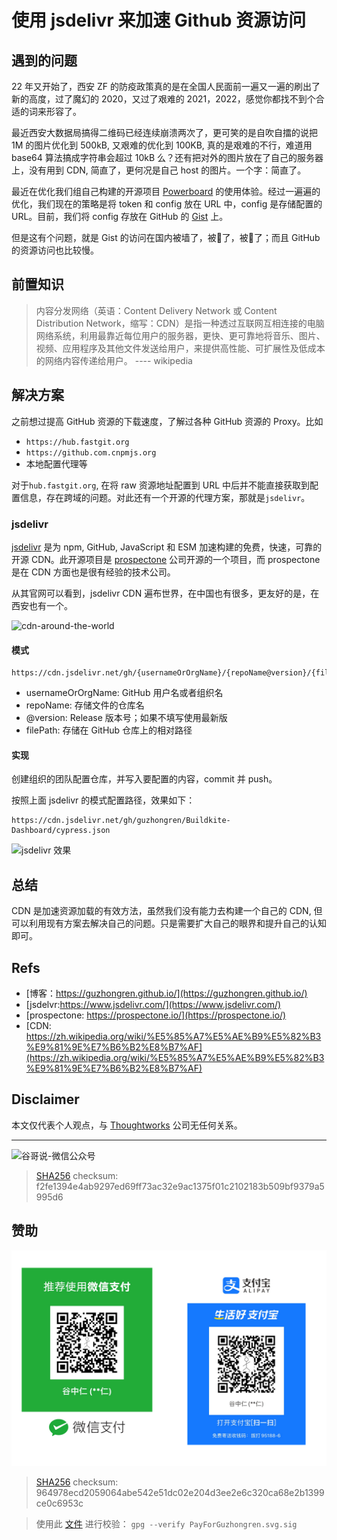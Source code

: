 # 使用 jsdelivr 来加速 Github 资源访问


## 遇到的问题

22 年又开始了，西安 ZF 的防疫政策真的是在全国人民面前一遍又一遍的刷出了新的高度，过了魔幻的 2020，又过了艰难的 2021，2022，感觉你都找不到个合适的词来形容了。

最近西安大数据局搞得二维码已经连续崩溃两次了，更可笑的是自吹自擂的说把 1M 的图片优化到 500kB, 又艰难的优化到 100KB, 真的是艰难的不行，难道用 base64 算法搞成字符串会超过 10kB 么？还有把对外的图片放在了自己的服务器上，没有用到 CDN, 简直了，更何况是自己 host 的图片。一个字：简直了。

最近在优化我们组自己构建的开源项目 [Powerboard](https://github.com/Apollo-for-fun/Powerboard) 的使用体验。经过一遍遍的优化，我们现在的策略是将 token 和 config 放在 URL 中，config 是存储配置的 URL。目前，我们将 config 存放在 GitHub 的 [Gist](https://gist.github.com/) 上。

但是这有个问题，就是 Gist 的访问在国内被墙了，被🧱了，被🧱了；而且 GitHub 的资源访问也比较慢。

## 前置知识

> 内容分发网络（英语：Content Delivery Network 或 Content Distribution Network，缩写：CDN）是指一种透过互联网互相连接的电脑网络系统，利用最靠近每位用户的服务器，更快、更可靠地将音乐、图片、视频、应用程序及其他文件发送给用户，来提供高性能、可扩展性及低成本的网络内容传递给用户。 ---- wikipedia

## 解决方案

之前想过提高 GitHub 资源的下载速度，了解过各种 GitHub 资源的 Proxy。比如 
- `https://hub.fastgit.org`
- `https://github.com.cnpmjs.org`
- 本地配置代理等

对于`hub.fastgit.org`, 在将 raw 资源地址配置到 URL 中后并不能直接获取到配置信息，存在跨域的问题。对此还有一个开源的代理方案，那就是`jsdelivr`。

### jsdelivr

[jsdelivr](https://github.com/jsdelivr/jsdelivr) 是为 npm, GitHub, JavaScript 和 ESM 加速构建的免费，快速，可靠的开源 CDN。此开源项目是 [prospectone](https://prospectone.io/) 公司开源的一个项目，而 prospectone 是在 CDN 方面也是很有经验的技术公司。

从其官网可以看到，jsdelivr CDN 遍布世界，在中国也有很多，更友好的是，在西安也有一个。

![cdn-around-the-world](https://cdn.jsdelivr.net/gh/guzhongren/data-hosting@main/cdn/cdn-around-the-world.12nesnyias8w.webp)

#### 模式

```
https://cdn.jsdelivr.net/gh/{usernameOrOrgName}/{repoName@version}/{filePath}
```

- usernameOrOrgName: GitHub 用户名或者组织名
- repoName: 存储文件的仓库名
- @version: Release 版本号；如果不填写使用最新版
- filePath: 存储在 GitHub 仓库上的相对路径

#### 实现

创建组织的团队配置仓库，并写入要配置的内容，commit 并 push。

按照上面 jsdelivr 的模式配置路径，效果如下：

```
https://cdn.jsdelivr.net/gh/guzhongren/Buildkite-Dashboard/cypress.json
```

![jsdelivr 效果](https://cdn.jsdelivr.net/gh/guzhongren/data-hosting@main/cdn/cdn-github-data.5f2n2k3it68.webp)

## 总结

CDN 是加速资源加载的有效方法，虽然我们没有能力去构建一个自己的 CDN, 但可以利用现有方案去解决自己的问题。只是需要扩大自己的眼界和提升自己的认知即可。

## Refs

* [博客：https://guzhongren.github.io/](https://guzhongren.github.io/)
* [jsdelvr:https://www.jsdelivr.com/](https://www.jsdelivr.com/)
* [prospectone: https://prospectone.io/](https://prospectone.io/)
* [CDN: https://zh.wikipedia.org/wiki/%E5%85%A7%E5%AE%B9%E5%82%B3%E9%81%9E%E7%B6%B2%E8%B7%AF](https://zh.wikipedia.org/wiki/%E5%85%A7%E5%AE%B9%E5%82%B3%E9%81%9E%E7%B6%B2%E8%B7%AF)

## Disclaimer

本文仅代表个人观点，与 [Thoughtworks](https://www.Thoughtworks.com/) 公司无任何关系。

----
![谷哥说-微信公众号](https://cdn.jsdelivr.net/gh/guzhongren/data-hosting@master/20210819/wechat.ae9zxgscqcg.png)
> [SHA256](https://emn178.github.io/online-tools/sha256_checksum.html) checksum: f2fe1394e4ab9297ed69ff73ac32e9ac1375f01c2102183b509bf9379a5995d6

## 赞助

![PayForGuzhongren](/images/pay/PayForGuzhongren.svg)
> [SHA256](https://emn178.github.io/online-tools/sha256_checksum.html) checksum: 964978ecd2059064abe542e51dc02e204d3ee2e6c320ca68e2b1399ce0c6953c

> 使用此 [文件](https://guzhongren.github.io/images/pay/payforguzhongren.svg.sig) 进行校验： `gpg --verify PayForGuzhongren.svg.sig`

